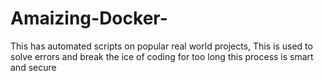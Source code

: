 # Amaizing-Docker-
This has automated scripts on popular real world projects, This is used to solve errors and break the ice of coding for too long this process is smart and secure
